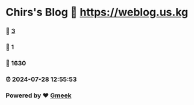 # Chirs's Blog :link: https://weblog.us.kg 
### :page_facing_up: [3](https://weblog.us.kg/tag.html) 
### :speech_balloon: 1 
### :hibiscus: 1630 
### :alarm_clock: 2024-07-28 12:55:53 
### Powered by :heart: [Gmeek](https://github.com/Meekdai/Gmeek)
